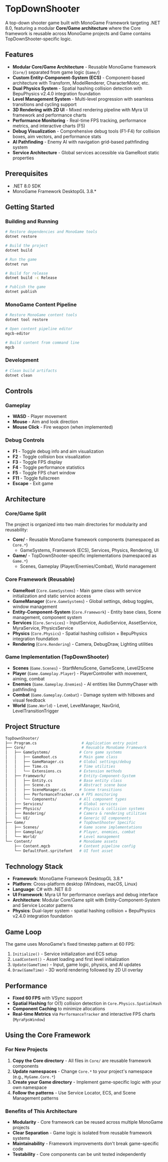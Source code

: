 # TopDownShooter

A top-down shooter game built with MonoGame Framework targeting .NET 8.0, featuring a modular **Core/Game architecture** where the Core framework is reusable across MonoGame projects and Game contains TopDownShooter-specific logic.

## Features

- **Modular Core/Game Architecture** - Reusable MonoGame framework (`Core/`) separated from game logic (`Game/`)
- **Custom Entity-Component-System (ECS)** - Component-based architecture with Transform, ModelRenderer, CharacterMotor, etc.
- **Dual Physics System** - Spatial hashing collision detection with BepuPhysics v2.4.0 integration foundation
- **Level Management System** - Multi-level progression with seamless transitions and cycling support
- **3D Rendering with 2D UI** - Mixed rendering pipeline with Myra UI framework and performance charts
- **Performance Monitoring** - Real-time FPS tracking, performance metrics, and interactive charts (F5)
- **Debug Visualization** - Comprehensive debug tools (F1-F4) for collision boxes, aim vectors, and performance stats
- **AI Pathfinding** - Enemy AI with navigation grid-based pathfinding system
- **Service Architecture** - Global services accessible via GameRoot static properties

## Prerequisites

- .NET 8.0 SDK
- MonoGame Framework DesktopGL 3.8.\*

## Getting Started

### Building and Running

```bash
# Restore dependencies and MonoGame tools
dotnet restore

# Build the project
dotnet build

# Run the game
dotnet run

# Build for release
dotnet build -c Release

# Publish the game
dotnet publish
```

### MonoGame Content Pipeline

```bash
# Restore MonoGame content tools
dotnet tool restore

# Open content pipeline editor
mgcb-editor

# Build content from command line
mgcb
```

### Development

```bash
# Clean build artifacts
dotnet clean
```

## Controls

### Gameplay

- **WASD** - Player movement
- **Mouse** - Aim and look direction
- **Mouse Click** - Fire weapon (when implemented)

### Debug Controls

- **F1** - Toggle debug info and aim visualization
- **F2** - Toggle collision box visualization
- **F3** - Toggle FPS display
- **F4** - Toggle performance statistics
- **F5** - Toggle FPS chart window
- **F11** - Toggle fullscreen
- **Escape** - Exit game

## Architecture

### Core/Game Split

The project is organized into two main directories for modularity and reusability:

- **Core/** - Reusable MonoGame framework components (namespaced as `Core.*`)
  - GameSystems, Framework (ECS), Services, Physics, Rendering, UI
- **Game/** - TopDownShooter-specific implementations (namespaced as `Game.*`)
  - Scenes, Gameplay (Player/Enemies/Combat), World management

### Core Framework (Reusable)

- **GameRoot** (`Core.GameSystems`) - Main game class with service initialization and static service access
- **GameManager** (`Core.GameSystems`) - Global settings, debug toggles, window management
- **Entity-Component-System** (`Core.Framework`) - Entity base class, Scene management, component system
- **Services** (`Core.Services`) - InputService, AudioService, AssetService, MyraService, PhysicsService
- **Physics** (`Core.Physics`) - Spatial hashing collision + BepuPhysics integration foundation
- **Rendering** (`Core.Rendering`) - Camera, DebugDraw, Lighting utilities

### Game Implementation (TopDownShooter)

- **Scenes** (`Game.Scenes`) - StartMenuScene, GameScene, Level2Scene
- **Player** (`Game.Gameplay.Player`) - PlayerController with movement, aiming, combat
- **Enemies** (`Game.Gameplay.Enemies`) - AI entities like DummyChaser with pathfinding
- **Combat** (`Game.Gameplay.Combat`) - Damage system with hitboxes and visual feedback
- **World** (`Game.World`) - Level, LevelManager, NavGrid, LevelTransitionTrigger

## Project Structure

```bash
TopDownShooter/
├── Program.cs                    # Application entry point
├── Core/                         # Reusable MonoGame Framework
│   ├── GameSystems/             # Core game systems
│   │   ├── GameRoot.cs          # Main game class
│   │   ├── GameManager.cs       # Global settings/debug
│   │   ├── Time.cs              # Time utilities
│   │   └── Extensions.cs        # Extension methods
│   ├── Framework/               # Entity-Component-System
│   │   ├── Entity.cs            # Base entity class
│   │   ├── Scene.cs             # Abstract scene base
│   │   ├── SceneManager.cs      # Scene transitions
│   │   ├── PerformanceTracker.cs # FPS monitoring
│   │   └── Components/          # All component types
│   ├── Services/                # Global services
│   ├── Physics/                 # Physics & collision systems
│   ├── Rendering/               # Camera & rendering utilities
│   └── UI/                      # Generic UI components
├── Game/                        # TopDownShooter Specific
│   ├── Scenes/                  # Game scene implementations
│   ├── Gameplay/                # Player, enemies, combat
│   └── World/                   # Level management
└── Content/                     # MonoGame assets
    ├── Content.mgcb             # Content pipeline config
    └── DefaultFont.spritefont   # UI font asset
```

## Technology Stack

- **Framework**: MonoGame Framework DesktopGL 3.8.\*
- **Platform**: Cross-platform desktop (Windows, macOS, Linux)
- **Language**: C# with .NET 8.0
- **UI Framework**: Myra UI for performance overlays and debug interface
- **Architecture**: Modular Core/Game split with Entity-Component-System and Service Locator patterns
- **Physics**: Dual-layer system - spatial hashing collision + BepuPhysics v2.4.0 integration foundation

## Game Loop

The game uses MonoGame's fixed timestep pattern at 60 FPS:

1. `Initialize()` - Service initialization and ECS setup
2. `LoadContent()` - Asset loading and first level initialization
3. `Update(GameTime)` - Input, game logic, physics, and AI updates
4. `Draw(GameTime)` - 3D world rendering followed by 2D UI overlay

## Performance

- **Fixed 60 FPS** with VSync support
- **Spatial Hashing** for O(1) collision detection in `Core.Physics.SpatialHash`
- **Component Caching** to minimize allocations
- **Real-time Metrics** via `PerformanceTracker` and interactive FPS charts (`MyraFpsWindow`)

## Using the Core Framework

### For New Projects

1. **Copy the Core directory** - All files in `Core/` are reusable framework components
2. **Update namespaces** - Change `Core.*` to your project's namespace (e.g., `MyGame.Core.*`)
3. **Create your Game directory** - Implement game-specific logic with your own namespace
4. **Follow the patterns** - Use Service Locator, ECS, and Scene Management patterns

### Benefits of This Architecture

- **Modularity** - Core framework can be reused across multiple MonoGame projects
- **Clear Separation** - Game logic is isolated from reusable framework systems
- **Maintainability** - Framework improvements don't break game-specific code
- **Testability** - Core components can be unit tested independently
